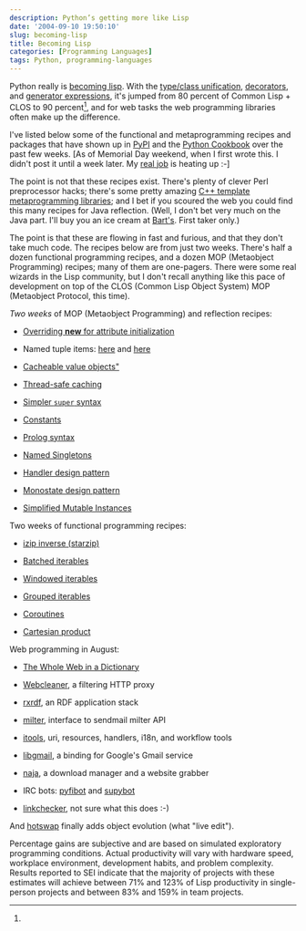 ```yaml
---
description: Python’s getting more like Lisp
date: '2004-09-10 19:50:10'
slug: becoming-lisp
title: Becoming Lisp
categories: [Programming Languages]
tags: Python, programming-languages
---
```


Python really is [becoming lisp][google-becoming-lisp]. With the [type/class unification](http://www.python.org/2.2/descrintro.html), [decorators](http://www.python.org/cgi-bin/moinmoin/PythonDecorators), and [generator expressions](http://www.python.org/peps/pep-0289.html), it's jumped from 80 percent of Common Lisp + CLOS to 90 percent[^1], and for web tasks the web programming libraries often make up the difference.

I've listed below some of the functional and metaprogramming recipes and packages that have shown up in [PyPI](http://www.python.org/pypi) and the [Python Cookbook](http://aspn.activestate.com/ASPN/Python/Cookbook/) over the past few weeks. [As of Memorial Day weekend, when I first wrote this. I didn't post it until a week later. My [real job](http://laszlosystems.com) is heating up :-]

The point is not that these recipes exist. There's plenty of clever Perl preprocessor hacks; there's some pretty amazing [C++ template metaprogramming libraries](http://www.google.com/search?q=c%2B%2B+template+metaprogramming); and I bet if you scoured the web you could find this many recipes for Java reflection. (Well, I don't bet very much on the Java part. I'll buy you an ice cream at [Bart's](http://www.amherstarea.com/business/index.cfm/fa/showBusiness/CompanyID/138.cfm). First taker only.)

The point is that these are flowing in fast and furious, and that they don't take much code. The recipes below are from just two weeks. There's half a dozen functional programming recipes, and a dozen MOP (Metaobject Programming) recipes; many of them are one-pagers. There were some real wizards in the Lisp community, but I don't recall anything like this pace of development on top of the CLOS (Common Lisp Object System) MOP (Metaobject Protocol, this time).

_Two weeks_ of MOP (Metaobject Programming) and reflection recipes:

* [Overriding **new** for attribute initialization](http://aspn.activestate.com/ASPN/Cookbook/Python/Recipe/303059)

* Named tuple items: [here](http://aspn.activestate.com/ASPN/Cookbook/Python/Recipe/303439) and [here](http://aspn.activestate.com/ASPN/Cookbook/Python/Recipe/303481)

* [Cacheable value objects"](http://aspn.activestate.com/ASPN/Cookbook/Python/Recipe/302699)

* [Thread-safe caching](http://aspn.activestate.com/ASPN/Cookbook/Python/Recipe/302997)

* [Simpler `super` syntax](http://aspn.activestate.com/ASPN/Cookbook/Python/Recipe/286195)

* [Constants](http://aspn.activestate.com/ASPN/Cookbook/Python/Recipe/65207)

* [Prolog syntax](http://aspn.activestate.com/ASPN/Cookbook/Python/Recipe/303057)

* [Named Singletons](http://aspn.activestate.com/ASPN/Cookbook/Python/Recipe/286206)

* [Handler design pattern](http://aspn.activestate.com/ASPN/Cookbook/Python/Recipe/302422)

* [Monostate design pattern](http://aspn.activestate.com/ASPN/Cookbook/Python/Recipe/66531)

* [Simplified Mutable Instances](http://aspn.activestate.com/ASPN/Cookbook/Python/Recipe/299777)

Two weeks of functional programming recipes:

* [izip inverse (starzip)](http://aspn.activestate.com/ASPN/Cookbook/Python/Recipe/302325)

* [Batched iterables](http://aspn.activestate.com/ASPN/Cookbook/Python/Recipe/303279)

* [Windowed iterables](http://aspn.activestate.com/ASPN/Cookbook/Python/Recipe/299529)

* [Grouped iterables](http://aspn.activestate.com/ASPN/Cookbook/Python/Recipe/303060)

* [Coroutines](http://aspn.activestate.com/ASPN/Cookbook/Python/Recipe/300019)

* [Cartesian product](http://aspn.activestate.com/ASPN/Cookbook/Python/Recipe/302478)

Web programming in August:

* [The Whole Web in a Dictionary](http://www.mnot.net/blog/2004/07/31/http_py)

* [Webcleaner](http://webcleaner.sourceforge.net/), a filtering HTTP proxy

* [rxrdf](http://rx4rdf.sf.net/), an RDF application stack

* [milter](http://www.bmsi.com/python/milter.html), interface to sendmail milter API

* [itools](:http://sf.net/projects/lleu), uri, resources, handlers, i18n, and workflow tools

* [libgmail](http://libgmail.sourceforge.net/), a binding for Google's Gmail service

* [naja](http://www.keyphrene.com/), a download manager and a website grabber

* IRC bots: [pyfibot](http://tefra.fi/software/) and [supybot](http://supybot.sf.net/)

* [linkchecker](http://linkchecker.sourceforge.net/), not sure what this does :-)

And [hotswap](http://www.krause-software.de/python/) finally adds object evolution (what "live edit").

[^1]:

  Percentage gains are subjective and are based on simulated exploratory programming conditions. Actual productivity will vary with hardware speed, workplace environment, development habits, and problem complexity. Results reported to SEI indicate that the majority of projects with these estimates will achieve between 71% and 123% of Lisp productivity in single-person projects and between 83% and 159% in team projects.

[google-becoming-lisp]: http://www.google.com/search?q=%22becoming+lisp%22
